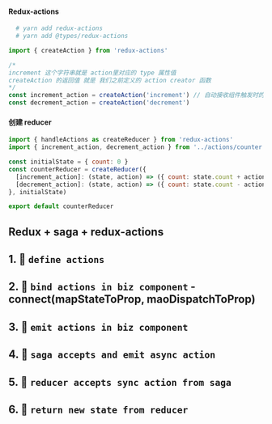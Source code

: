 #### Redux-actions
```bash
  # yarn add redux-actions
  # yarn add @types/redux-actions
```

```js
import { createAction } from 'redux-actions'

/*
increment 这个字符串就是 action里对应的 type 属性值
createAction 的返回值 就是 我们之前定义的 action creator 函数
*/
const increment_action = createAction('increment') // 自动接收组件触发时的参数
const decrement_action = createAction('decrement')
```


#### 创建 reducer
```js
import { handleActions as createReducer } from 'redux-actions'
import { increment_action, decrement_action } from '../actions/counter.action'

const initialState = { count: 0 }
const counterReducer = createReducer({
  [increment_action]: (state, action) => ({ count: state.count + action.payload}),
  [decrement_action]: (state, action) => ({ count: state.count - action.payload}),
}, initialState)

export default counterReducer
```


##  Redux + saga + redux-actions
## 1. 🚀 `define actions`
## 2. 🚀 `bind actions in biz component` - connect(mapStateToProp, maoDispatchToProp)
## 3. 🚀 `emit actions in biz component`
## 4. 🚀 `saga accepts and emit async action `
## 5. 🚀 `reducer accepts sync action from saga`
## 6. 🚀 `return new state from reducer`